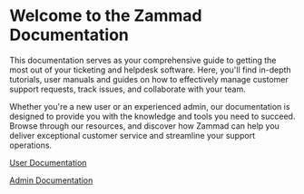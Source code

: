 # Welcome to the Zammad Documentation

This documentation serves as your comprehensive guide to getting the most
out of your ticketing and helpdesk software. Here, you'll find in-depth
tutorials, user manuals and guides on how to effectively manage customer
support requests, track issues, and collaborate with your team.

Whether you're a new user or an experienced admin, our documentation is
designed to provide you with the knowledge and tools you need to succeed.
Browse through our resources, and discover how Zammad can help you deliver
exceptional customer service and streamline your support operations.

[User Documentation](/use/general/index)

[Admin Documentation](/administrate/index)
